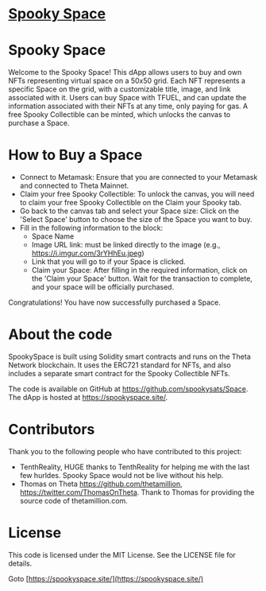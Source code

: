 
# [Spooky Space](https://spookyspace.site/)

# Spooky Space
Welcome to the Spooky Space! This dApp allows users to buy and own NFTs representing virtual space on a 50x50 grid. Each NFT represents a specific Space on the grid, with a customizable title, image, and link associated with it. Users can buy Space with TFUEL, and can update the information associated with their NFTs at any time, only paying for gas. A free Spooky Collectible can be minted, which unlocks the canvas to purchase a Space.

# How to Buy a Space
- Connect to Metamask: Ensure that you are connected to your Metamask and connected to Theta Mainnet.
- Claim your free Spooky Collectible: To unlock the canvas, you will need to claim your free Spooky Collectible on the Claim your Spooky tab.
- Go back to the canvas tab and select your Space size: Click on the 'Select Space' button to choose the size of the Space you want to buy.
- Fill in the following information to the block:
    - Space Name
    - Image URL link: must be linked directly to the image (e.g., https://i.imgur.com/3rYHhEu.jpeg)
    - Link that you will go to if your Space is clicked.
    - Claim your Space: After filling in the required information, click on the 'Claim your Space' button. Wait for the transaction to complete, and your space will be officially purchased.

Congratulations! You have now successfully purchased a Space.

# About the code
SpookySpace is built using Solidity smart contracts and runs on the Theta Network blockchain. It uses the ERC721 standard for NFTs, and also includes a separate smart contract for the Spooky Collectible NFTs.

The code is available on GitHub at https://github.com/spookysats/Space. The dApp is hosted at https://spookyspace.site/.

# Contributors
Thank you to the following people who have contributed to this project:

- TenthReality, HUGE thanks to TenthReality for helping me with the last few hurldes. Spooky Space would not be live without his help.
- Thomas on Theta https://github.com/thetamillion, https://twitter.com/ThomasOnTheta. Thank to Thomas for providing the source code of thetamillion.com.


# License
This code is licensed under the MIT License. See the LICENSE file for details.

Goto [https://spookyspace.site/](https://spookyspace.site/)
